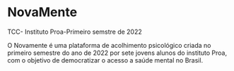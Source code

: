 # NovaMente
TCC- Instituto Proa-Primeiro semstre de 2022


O Novamente é uma plataforma de acolhimento psicológico criada no primeiro semestre do ano de 2022 por sete jovens alunos do instituto Proa, com o objetivo de democratizar o acesso a saúde mental no Brasil.

